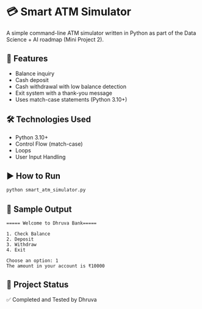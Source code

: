 # 💳 Smart ATM Simulator

A simple command-line ATM simulator written in Python as part of the Data Science + AI roadmap (Mini Project 2).

## 🚀 Features
- Balance inquiry
- Cash deposit
- Cash withdrawal with low balance detection
- Exit system with a thank-you message
- Uses match-case statements (Python 3.10+)

## 🛠️ Technologies Used
- Python 3.10+
- Control Flow (match-case)
- Loops
- User Input Handling

## ▶️ How to Run
```bash
python smart_atm_simulator.py
```

## 📌 Sample Output
```
===== Welcome to Dhruva Bank=====

1. Check Balance
2. Deposit
3. Withdraw
4. Exit

Choose an option: 1
The amount in your account is ₹10000
```

## 📂 Project Status
✅ Completed and Tested by Dhruva
